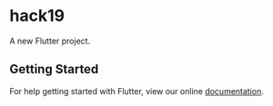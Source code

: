 # hack19

A new Flutter project.

## Getting Started

For help getting started with Flutter, view our online
[documentation](https://flutter.io/).
